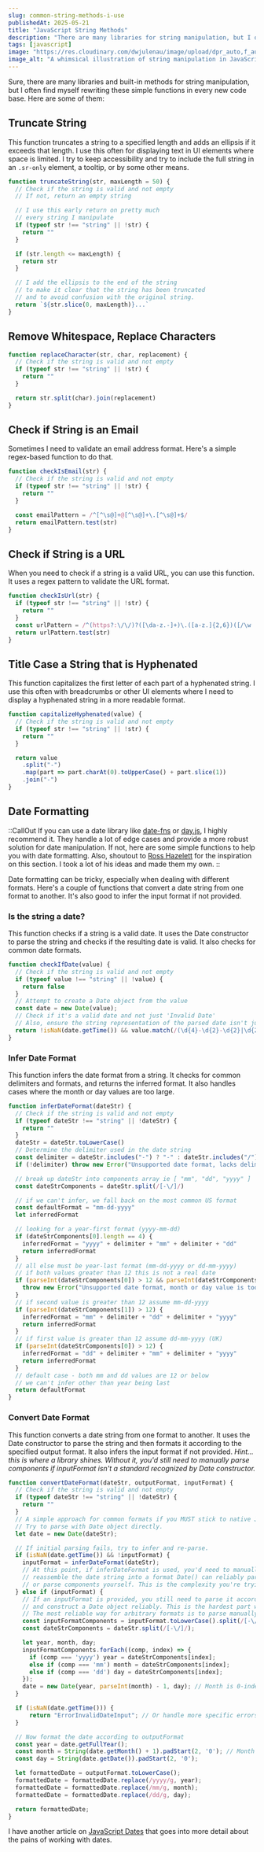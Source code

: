 ```yaml
---
slug: common-string-methods-i-use
publishedAt: 2025-05-21
title: "JavaScript String Methods"
description: "There are many libraries for string manipulation, but I often find myself rewriting these simple functions in every new code base."
tags: [javascript]
image: "https://res.cloudinary.com/dwjulenau/image/upload/dpr_auto,f_auto,fl_progressive,q_auto/v1747840698/josh-portfolio/assets_task_01jvspmqeyek1ag6z579gaqhb0_1747840627_img_0.webp"
image_alt: "A whimsical illustration of string manipulation in JavaScript, featuring playful characters."
---
```

Sure, there are many libraries and built-in methods for string manipulation, but I often find myself rewriting these simple functions in every new code base. Here are some of them:

## Truncate String
This function truncates a string to a specified length and adds an ellipsis if it exceeds that length. I use this often for displaying text in UI elements where space is limited. I try to keep accessibility and try to include the full string in an `.sr-only` element, a tooltip, or by some other means.

```js
function truncateString(str, maxLength = 50) {
  // Check if the string is valid and not empty
  // If not, return an empty string

  // I use this early return on pretty much
  // every string I manipulate
  if (typeof str !== "string" || !str) {
    return ""
  }

  if (str.length <= maxLength) {
    return str
  }

  // I add the ellipsis to the end of the string
  // to make it clear that the string has been truncated
  // and to avoid confusion with the original string.
  return `${str.slice(0, maxLength)}...`
}
```

## Remove Whitespace, Replace Characters

```js
function replaceCharacter(str, char, replacement) {
  // Check if the string is valid and not empty
  if (typeof str !== "string" || !str) {
    return ""
  }

  return str.split(char).join(replacement)
}
```

## Check if String is an Email

Sometimes I need to validate an email address format. Here's a simple regex-based function to do that.

```js
function checkIsEmail(str) {
  // Check if the string is valid and not empty
  if (typeof str !== "string" || !str) {
    return ""
  }

  const emailPattern = /^[^\s@]+@[^\s@]+\.[^\s@]+$/
  return emailPattern.test(str)
}
```

## Check if String is a URL

When you need to check if a string is a valid URL, you can use this function. It uses a regex pattern to validate the URL format.

```js
function checkIsUrl(str) {
  if (typeof str !== "string" || !str) {
    return ""
  }
  const urlPattern = /^(https?:\/\/)?([\da-z.-]+)\.([a-z.]{2,6})([/\w .-]*)*\/?$/
  return urlPattern.test(str)
}
```

## Title Case a String that is Hyphenated

This function capitalizes the first letter of each part of a hyphenated string. I use this often with breadcrumbs or other UI elements where I need to display a hyphenated string in a more readable format.

```js
function capitalizeHyphenated(value) {
  // Check if the string is valid and not empty
  if (typeof str !== "string" || !str) {
    return ""
  }

  return value
    .split("-")
    .map(part => part.charAt(0).toUpperCase() + part.slice(1))
    .join("-")
}
```

## Date Formatting

::CallOut
If you can use a date library like [date-fns](https://date-fns.org/) or [day.js](https://day.js.org/), I highly recommend it. They handle a lot of edge cases and provide a more robust solution for date manipulation. If not, here are some simple functions to help you with date formatting. Also, shoutout to [Ross Hazelett](https://www.linkedin.com/in/ross-hazelett/) for the inspiration on this section. I took a lot of his ideas and made them my own.
::

Date formatting can be tricky, especially when dealing with different formats. Here's a couple of  functions that convert a date string from one format to another. It's also good to infer the input format if not provided.


### Is the string a date?
This function checks if a string is a valid date. It uses the Date constructor to parse the string and checks if the resulting date is valid. It also checks for common date formats.

```js
function checkIfDate(value) {
  // Check if the string is valid and not empty
  if (typeof value !== "string" || !value) {
    return false
  }
  // Attempt to create a Date object from the value
  const date = new Date(value);
  // Check if it's a valid date and not just 'Invalid Date'
  // Also, ensure the string representation of the parsed date isn't just a number (e.g., "123" can become a date)
  return !isNaN(date.getTime()) && value.match(/(\d{4}-\d{2}-\d{2}|\d{2}-\d{2}-\d{4}|\d{2}\/\d{2}\/\d{4}|\d{4}\/\d{2}\/\d{2})/);
}
```

### Infer Date Format
This function infers the date format from a string. It checks for common delimiters and formats, and returns the inferred format. It also handles cases where the month or day values are too large.

```js
function inferDateFormat(dateStr) {
  // Check if the string is valid and not empty
  if (typeof dateStr !== "string" || !dateStr) {
    return ""
  }
  dateStr = dateStr.toLowerCase()
  // Determine the delimiter used in the date string
  const delimiter = dateStr.includes("-") ? "-" : dateStr.includes("/") ? "/" : null
  if (!delimiter) throw new Error("Unsupported date format, lacks delimiter")

  // break up dateStr into components array ie [ "mm", "dd", "yyyy" ]
  const dateStrComponents = dateStr.split(/[-\/]/)

  // if we can't infer, we fall back on the most common US format
  const defaultFormat = "mm-dd-yyyy"
  let inferredFormat

  // looking for a year-first format (yyyy-mm-dd)
  if (dateStrComponents[0].length == 4) {
    inferredFormat = "yyyy" + delimiter + "mm" + delimiter + "dd"
    return inferredFormat
  }
  // all else must be year-last format (mm-dd-yyyy or dd-mm-yyyy)
  // if both values greater than 12 this is not a real date
  if (parseInt(dateStrComponents[0]) > 12 && parseInt(dateStrComponents[1]) > 12) {
    throw new Error("Unsupported date format, month or day value is too large")
  }
  // if second value is greater than 12 assume mm-dd-yyyy
  if (parseInt(dateStrComponents[1]) > 12) {
    inferredFormat = "mm" + delimiter + "dd" + delimiter + "yyyy"
    return inferredFormat
  }
  // if first value is greater than 12 assume dd-mm-yyyy (UK)
  if (parseInt(dateStrComponents[0]) > 12) {
    inferredFormat = "dd" + delimiter + "mm" + delimiter + "yyyy"
    return inferredFormat
  }
  // default case - both mm and dd values are 12 or below
  // we can't infer other than year being last
  return defaultFormat
}
```

### Convert Date Format
This function converts a date string from one format to another. It uses the Date constructor to parse the string and then formats it according to the specified output format. It also infers the input format if not provided. <em>Hint... this is where a library shines. Without it, you'd still need to manually parse components if inputFormat isn't a standard recognized by Date constructor.</em>

```js
function convertDateFormat(dateStr, outputFormat, inputFormat) {
  // Check if the string is valid and not empty
  if (typeof dateStr !== "string" || !dateStr) {
    return ""
  }
  // A simple approach for common formats if you MUST stick to native JS:
  // Try to parse with Date object directly.
  let date = new Date(dateStr);

  // If initial parsing fails, try to infer and re-parse.
  if (isNaN(date.getTime()) && !inputFormat) {
    inputFormat = inferDateFormat(dateStr);
    // At this point, if inferDateFormat is used, you'd need to manually
    // reassemble the date string into a format Date() can reliably parse,
    // or parse components yourself. This is the complexity you're trying to avoid.
  } else if (inputFormat) {
    // If an inputFormat is provided, you still need to parse it according to that format
    // and construct a Date object reliably. This is the hardest part with native Date.
    // The most reliable way for arbitrary formats is to parse manually:
    const inputFormatComponents = inputFormat.toLowerCase().split(/[-\/]/);
    const dateStrComponents = dateStr.split(/[-\/]/);

    let year, month, day;
    inputFormatComponents.forEach((comp, index) => {
      if (comp === 'yyyy') year = dateStrComponents[index];
      else if (comp === 'mm') month = dateStrComponents[index];
      else if (comp === 'dd') day = dateStrComponents[index];
    });
    date = new Date(year, parseInt(month) - 1, day); // Month is 0-indexed
  }

  if (isNaN(date.getTime())) {
      return "ErrorInvalidDateInput"; // Or handle more specific errors
  }

  // Now format the date according to outputFormat
  const year = date.getFullYear();
  const month = String(date.getMonth() + 1).padStart(2, '0'); // Month is 0-indexed
  const day = String(date.getDate()).padStart(2, '0');

  let formattedDate = outputFormat.toLowerCase();
  formattedDate = formattedDate.replace(/yyyy/g, year);
  formattedDate = formattedDate.replace(/mm/g, month);
  formattedDate = formattedDate.replace(/dd/g, day);

  return formattedDate;
}
```

I have another article on [JavaScript Dates](/dev-notes/javascript-dates) that goes into more detail about the pains of working with dates.
